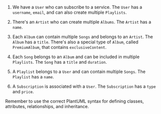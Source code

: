 1. We have a `User` who can subscribe to a service. The `User` has a `username`, `email`, and can also create multiple `Playlists`.

2. There's an `Artist` who can create multiple `Albums`. The `Artist` has a `name`.

3. Each `Album` can contain multiple `Songs` and belongs to an `Artist`. The `Album` has a `title`. There's also a special type of `Album`, called `PremiumAlbum`, that contains `exclusiveContent`.

4. Each `Song` belongs to an `Album` and can be included in multiple `Playlists`. The `Song` has a `title` and `duration`.

5. A `Playlist` belongs to a `User` and can contain multiple `Songs`. The `Playlist` has a `name`.

6. A `Subscription` is associated with a `User`. The `Subscription` has a `type` and `price`.

Remember to use the correct PlantUML syntax for defining classes, attributes, relationships, and inheritance.